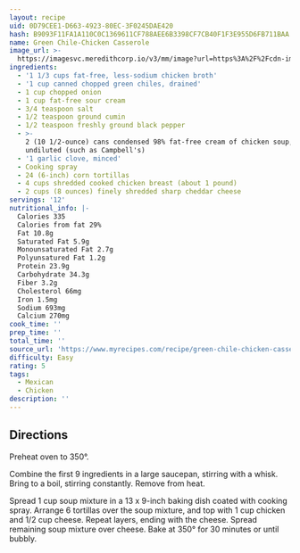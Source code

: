 ```yaml
---
layout: recipe
uid: 0D79CEE1-D663-4923-80EC-3F0245DAE420
hash: B9093F11FA1A110C0C1369611CF788AEE6B3398CF7CB40F1F3E955D6FB711BAA
name: Green Chile-Chicken Casserole
image_url: >-
  https://imagesvc.meredithcorp.io/v3/mm/image?url=https%3A%2F%2Fcdn-image.myrecipes.com%2Fsites%2Fdefault%2Ffiles%2Fstyles%2Fmedium_2x%2Fpublic%2Fimage%2Frecipes%2Fck%2F03%2F11%2Fcasserole-ck-550015-x.jpg%3Fitok%3DgGYAuFDr&w=800&c=sc&poi=face&q=85
ingredients:
  - '1 1/3 cups fat-free, less-sodium chicken broth'
  - '1 cup canned chopped green chiles, drained'
  - 1 cup chopped onion
  - 1 cup fat-free sour cream
  - 3/4 teaspoon salt
  - 1/2 teaspoon ground cumin
  - 1/2 teaspoon freshly ground black pepper
  - >-
    2 (10 1/2-ounce) cans condensed 98% fat-free cream of chicken soup,
    undiluted (such as Campbell's)
  - '1 garlic clove, minced'
  - Cooking spray
  - 24 (6-inch) corn tortillas
  - 4 cups shredded cooked chicken breast (about 1 pound)
  - 2 cups (8 ounces) finely shredded sharp cheddar cheese
servings: '12'
nutritional_info: |-
  Calories 335
  Calories from fat 29%
  Fat 10.8g
  Saturated Fat 5.9g
  Monounsaturated Fat 2.7g
  Polyunsatured Fat 1.2g
  Protein 23.9g
  Carbohydrate 34.3g
  Fiber 3.2g
  Cholesterol 66mg
  Iron 1.5mg
  Sodium 693mg
  Calcium 270mg
cook_time: ''
prep_time: ''
total_time: ''
source_url: 'https://www.myrecipes.com/recipe/green-chile-chicken-casserole'
difficulty: Easy
rating: 5
tags:
  - Mexican
  - Chicken
description: ''
---
```

## Directions

Preheat oven to 350°.

Combine the first 9 ingredients in a large saucepan, stirring with a whisk. Bring to a boil, stirring constantly. Remove from heat.

Spread 1 cup soup mixture in a 13 x 9-inch baking dish coated with cooking spray. Arrange 6 tortillas over the soup mixture, and top with 1 cup chicken and 1/2 cup cheese. Repeat layers, ending with the cheese. Spread remaining soup mixture over cheese. Bake at 350° for 30 minutes or until bubbly.
